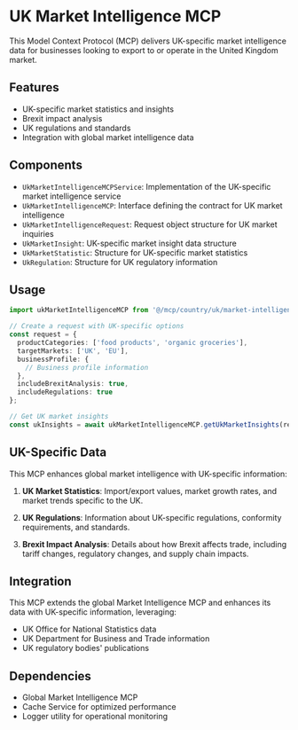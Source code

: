 # UK Market Intelligence MCP

This Model Context Protocol (MCP) delivers UK-specific market intelligence data for businesses looking to export to or operate in the United Kingdom market.

## Features

- UK-specific market statistics and insights
- Brexit impact analysis
- UK regulations and standards
- Integration with global market intelligence data

## Components

- `UkMarketIntelligenceMCPService`: Implementation of the UK-specific market intelligence service
- `UkMarketIntelligenceMCP`: Interface defining the contract for UK market intelligence
- `UkMarketIntelligenceRequest`: Request object structure for UK market inquiries
- `UkMarketInsight`: UK-specific market insight data structure
- `UkMarketStatistic`: Structure for UK-specific market statistics
- `UkRegulation`: Structure for UK regulatory information

## Usage

```typescript
import ukMarketIntelligenceMCP from '@/mcp/country/uk/market-intelligence-mcp';

// Create a request with UK-specific options
const request = {
  productCategories: ['food products', 'organic groceries'],
  targetMarkets: ['UK', 'EU'],
  businessProfile: {
    // Business profile information
  },
  includeBrexitAnalysis: true,
  includeRegulations: true
};

// Get UK market insights
const ukInsights = await ukMarketIntelligenceMCP.getUkMarketInsights(request);
```

## UK-Specific Data

This MCP enhances global market intelligence with UK-specific information:

1. **UK Market Statistics**: Import/export values, market growth rates, and market trends specific to the UK.

2. **UK Regulations**: Information about UK-specific regulations, conformity requirements, and standards.

3. **Brexit Impact Analysis**: Details about how Brexit affects trade, including tariff changes, regulatory changes, and supply chain impacts.

## Integration

This MCP extends the global Market Intelligence MCP and enhances its data with UK-specific information, leveraging:

- UK Office for National Statistics data
- UK Department for Business and Trade information
- UK regulatory bodies' publications

## Dependencies

- Global Market Intelligence MCP
- Cache Service for optimized performance
- Logger utility for operational monitoring 